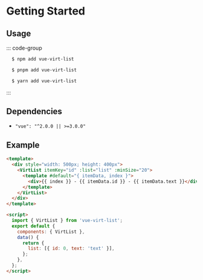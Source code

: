 # Getting Started

## Usage

::: code-group

```sh [npm]
  $ npm add vue-virt-list
```

```sh [pnpm]
  $ pnpm add vue-virt-list
```

```sh [yarn]
  $ yarn add vue-virt-list
```

:::

## Dependencies

- `"vue": "^2.0.0 || >=3.0.0"`

## Example

```html
<template>
  <div style="width: 500px; height: 400px">
    <VirtList itemKey="id" :list="list" :minSize="20">
      <template #default="{ itemData, index }">
        <div>{{ index }} - {{ itemData.id }} - {{ itemData.text }}</div>
      </template>
    </VirtList>
  </div>
</template>

<script>
  import { VirtList } from 'vue-virt-list';
  export default {
    components: { VirtList },
    data() {
      return {
        list: [{ id: 0, text: 'text' }],
      };
    },
  };
</script>
```
